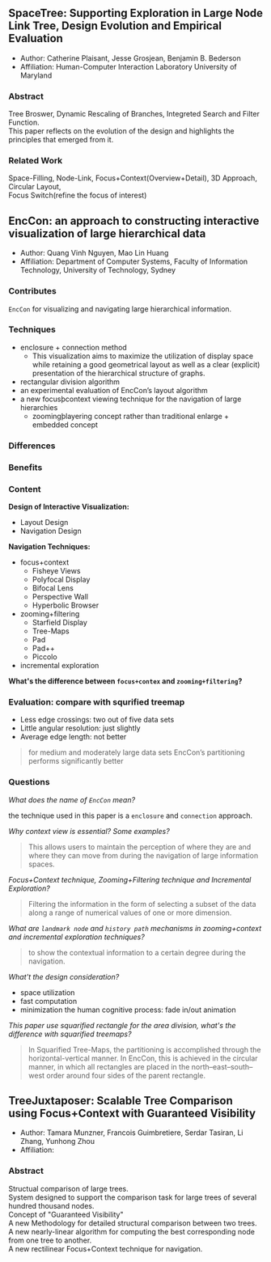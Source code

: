 
## SpaceTree: Supporting Exploration in Large Node Link Tree, Design Evolution and Empirical Evaluation

- Author: Catherine Plaisant, Jesse Grosjean, Benjamin B. Bederson
- Affiliation: Human-Computer Interaction Laboratory University of Maryland

### Abstract
Tree Broswer, Dynamic Rescaling of Branches, Integreted Search and Filter Function.  
This paper reflects on the evolution of the design and highlights the principles that emerged from it.

### Related Work
Space-Filling, Node-Link, Focus+Context(Overview+Detail), 3D Approach, Circular Layout,  
Focus Switch(refine the focus of interest)

## EncCon: an approach to constructing interactive visualization of large hierarchical data

- Author: Quang Vinh Nguyen, Mao Lin Huang
- Affiliation: Department of Computer Systems,
  Faculty of Information Technology,
	University of Technology, Sydney

### Contributes
`EncCon` for visualizing and navigating large hierarchical information.

### Techniques

- enclosure + connection method
	- This visualization aims to maximize the utilization of display space
	  while retaining a good geometrical layout as well as a clear (explicit)
		presentation of the hierarchical structure of graphs.
-	rectangular division algorithm
- an experimental evaluation of EncCon’s layout algorithm
- a new focusþcontext viewing technique for the navigation of large hierarchies
	- zoomingþlayering concept rather than traditional enlarge + embedded concept

### Differences
### Benefits
### Content

__Design of Interactive Visualization:__

- Layout Design
- Navigation Design

__Navigation Techniques:__

- focus+context
	- Fisheye Views
	- Polyfocal Display
	- Bifocal Lens
	- Perspective Wall
	- Hyperbolic Browser
- zooming+filtering
	- Starfield Display
	-	Tree-Maps
	-	Pad
	-	Pad++ 
	-	Piccolo
- incremental exploration

__What's the difference between `focus+contex` and `zooming+filtering`?__

### Evaluation: compare with squrified treemap

- Less edge crossings: two out of five data sets
- Little angular resolution: just slightly
- Average edge length: not better

> for medium and moderately large data sets EncCon’s
partitioning performs significantly better

### Questions

_What does the name of `EncCon` mean?_

the technique used in this paper is a `enclosure` and `connection`
approach.

_Why context view is essential? Some examples?_
> This allows users to maintain
the perception of where they are and where they can
move from during the navigation of large information
spaces.

_Focus+Context technique, Zooming+Filtering technique and Incremental Exploration?_
> Filtering the information in the form of selecting a
subset of the data along a range of numerical values of
one or more dimension.

_What are `landmark node` and `history path` mechanisms in zooming+context
and incremental exploration techniques?_
> to show the contextual information to a certain
degree during the navigation.

_What't the design consideration?_

- space utilization
- fast computation
- minimization the human cognitive process: fade in/out animation

_This paper use squarified rectangle for the area division, what's the difference
with squarified treemaps?_
> In Squarified Tree-Maps, the partitioning is accomplished through
the horizontal-vertical manner. In EncCon, this is achieved
in the circular manner, in which all rectangles are placed in the
north–east–south–west order around four sides of the parent rectangle.



## TreeJuxtaposer: Scalable Tree Comparison using Focus+Context with Guaranteed Visibility

- Author: Tamara Munzner, Francois Guimbretiere, Serdar Tasiran, Li Zhang, Yunhong Zhou
- Affiliation: 

### Abstract
Structual comparison of large trees.  
System designed to support the comparison task for large trees of several hundred thousand nodes.  
Concept of "Guaranteed Visibility"  
A new Methodology for detailed structural comparison between two trees.  
A new nearly-linear algorithm for computing the best corresponding node from one tree to another.  
A new rectilinear Focus+Context technique for navigation.  

